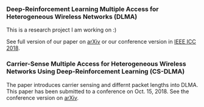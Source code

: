 ### Deep-Reinforcement Learning Multiple Access for Heterogeneous Wireless Networks (DLMA)

This is a research project I am working on :)

See full version of our paper on [arXiv](https://arxiv.org/pdf/1712.00162.pdf) or our conference version in [IEEE ICC 2018](https://ieeexplore.ieee.org/abstract/document/8422168/).


### Carrier-Sense Multiple Access for Heterogeneous Wireless Networks Using Deep-Reinforcement Learning (CS-DLMA)
The paper introduces carrier sensing and differnt packet lengths into DLMA. This paper has been submitted to a conference on Oct. 15, 2018. See the conference version on [arXiv](https://arxiv.org/abs/1810.06830).  
